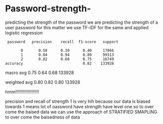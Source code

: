 # Password-strength-
predicting the strength of the password 
we are predicting the strength of a user password 
for this matter we use  TF-iDF for the same and applied
logistic regression




     password   precision    recall  f1-score   support

           0       0.58      0.30      0.40     17866
           1       0.84      0.94      0.89     99313
           2       0.82      0.68      0.75     16749
    accuracy                           0.82    133928
    
    
    
   macro avg       0.75      0.64      0.68    133928
   
   
   
   
   
weighted avg       0.80      0.82      0.80    133928






hmm!!!!!!!!!!!!!!!!!!!

precision and recall of strength 1 is very hih 
because our data is biased towards 1 means lot of oassword have strength have level one
so to over come the baised data 
we can use the approach of STRATIFIED SMAPLING to over come the baisedness of data
